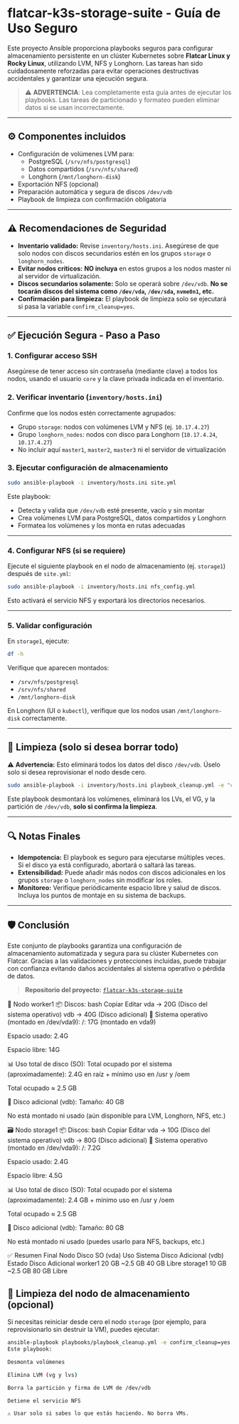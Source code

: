 # flatcar-k3s-storage-suite - Guía de Uso Seguro

Este proyecto Ansible proporciona playbooks seguros para configurar almacenamiento persistente en un clúster Kubernetes sobre **Flatcar Linux y Rocky Linux**, utilizando LVM, NFS y Longhorn. Las tareas han sido cuidadosamente reforzadas para evitar operaciones destructivas accidentales y garantizar una ejecución segura.

> ⚠️ **ADVERTENCIA**: Lea completamente esta guía antes de ejecutar los playbooks. Las tareas de particionado y formateo pueden eliminar datos si se usan incorrectamente.

---

## ⚙️ Componentes incluidos

- Configuración de volúmenes LVM para:
  - PostgreSQL (`/srv/nfs/postgresql`)
  - Datos compartidos (`/srv/nfs/shared`)
  - Longhorn (`/mnt/longhorn-disk`)
- Exportación NFS (opcional)
- Preparación automática y segura de discos `/dev/vdb`
- Playbook de limpieza con confirmación obligatoria

---

## ⚠️ Recomendaciones de Seguridad

- **Inventario validado:** Revise `inventory/hosts.ini`. Asegúrese de que solo nodos con discos secundarios estén en los grupos `storage` o `longhorn_nodes`.
- **Evitar nodos críticos:** **NO incluya** en estos grupos a los nodos master ni al servidor de virtualización.
- **Discos secundarios solamente:** Solo se operará sobre `/dev/vdb`. **No se tocarán discos del sistema como `/dev/vda`, `/dev/sda`, `nvme0n1`, etc.**
- **Confirmación para limpieza:** El playbook de limpieza solo se ejecutará si pasa la variable `confirm_cleanup=yes`.

---

## ✅ Ejecución Segura - Paso a Paso

### 1. Configurar acceso SSH
Asegúrese de tener acceso sin contraseña (mediante clave) a todos los nodos, usando el usuario `core` y la clave privada indicada en el inventario.

### 2. Verificar inventario (`inventory/hosts.ini`)
Confirme que los nodos estén correctamente agrupados:
- Grupo `storage`: nodos con volúmenes LVM y NFS (ej. `10.17.4.27`)
- Grupo `longhorn_nodes`: nodos con disco para Longhorn (`10.17.4.24`, `10.17.4.27`)
- No incluir aquí `master1`, `master2`, `master3` ni el servidor de virtualización

### 3. Ejecutar configuración de almacenamiento
```bash
sudo ansible-playbook -i inventory/hosts.ini site.yml
```

Este playbook:
- Detecta y valida que `/dev/vdb` esté presente, vacío y sin montar
- Crea volúmenes LVM para PostgreSQL, datos compartidos y Longhorn
- Formatea los volúmenes y los monta en rutas adecuadas

---

### 4. Configurar NFS (si se requiere)
Ejecute el siguiente playbook en el nodo de almacenamiento (ej. `storage1`) después de `site.yml`:
```bash
sudo ansible-playbook -i inventory/hosts.ini nfs_config.yml
```

Esto activará el servicio NFS y exportará los directorios necesarios.

---

### 5. Validar configuración
En `storage1`, ejecute:
```bash
df -h
```
Verifique que aparecen montados:
- `/srv/nfs/postgresql`
- `/srv/nfs/shared`
- `/mnt/longhorn-disk`

En Longhorn (UI o `kubectl`), verifique que los nodos usan `/mnt/longhorn-disk` correctamente.

---

## 🧹 Limpieza (solo si desea borrar todo)

⚠️ **Advertencia:** Esto eliminará todos los datos del disco `/dev/vdb`. Úselo solo si desea reprovisionar el nodo desde cero.

```bash
sudo ansible-playbook -i inventory/hosts.ini playbook_cleanup.yml -e "confirm_cleanup=yes"
```

Este playbook desmontará los volúmenes, eliminará los LVs, el VG, y la partición de `/dev/vdb`, **solo si confirma la limpieza**.

---

## 🔍 Notas Finales

- **Idempotencia:** El playbook es seguro para ejecutarse múltiples veces. Si el disco ya está configurado, abortará o saltará las tareas.
- **Extensibilidad:** Puede añadir más nodos con discos adicionales en los grupos `storage` o `longhorn_nodes` sin modificar los roles.
- **Monitoreo:** Verifique periódicamente espacio libre y salud de discos. Incluya los puntos de montaje en su sistema de backups.

---

## 🛡️ Conclusión

Este conjunto de playbooks garantiza una configuración de almacenamiento automatizada y segura para su clúster Kubernetes con Flatcar. Gracias a las validaciones y protecciones incluidas, puede trabajar con confianza evitando daños accidentales al sistema operativo o pérdida de datos.

> **Repositorio del proyecto:** [`flatcar-k3s-storage-suite`](https://github.com/tu_usuario/flatcar-k3s-storage-suite)


🔧 Nodo worker1
📦 Discos:
bash
Copiar
Editar
vda  -> 20G (Disco del sistema operativo)
vdb  -> 40G (Disco adicional)
📂 Sistema operativo (montado en /dev/vda9):
/: 17G (montado en vda9)

Espacio usado: 2.4G

Espacio libre: 14G

📊 Uso total de disco (SO):
Total ocupado por el sistema (aproximadamente): 2.4G en raíz + mínimo uso en /usr y /oem

Total ocupado ≈ 2.5 GB

💾 Disco adicional (vdb):
Tamaño: 40 GB

No está montado ni usado (aún disponible para LVM, Longhorn, NFS, etc.)

🗃️ Nodo storage1
📦 Discos:
bash
Copiar
Editar
vda  -> 10G (Disco del sistema operativo)
vdb  -> 80G (Disco adicional)
📂 Sistema operativo (montado en /dev/vda9):
/: 7.2G

Espacio usado: 2.4G

Espacio libre: 4.5G

📊 Uso total de disco (SO):
Total ocupado por el sistema (aproximadamente): 2.4 GB + mínimo uso en /usr y /oem

Total ocupado ≈ 2.5 GB

💾 Disco adicional (vdb):
Tamaño: 80 GB

No está montado ni usado (puedes usarlo para NFS, backups, etc.)

✅ Resumen Final
Nodo	Disco SO (vda)	Uso Sistema	Disco Adicional (vdb)	Estado Disco Adicional
worker1	20 GB	~2.5 GB	40 GB	Libre
storage1	10 GB	~2.5 GB	80 GB	Libre


## 🧹 Limpieza del nodo de almacenamiento (opcional)

Si necesitas reiniciar desde cero el nodo `storage` (por ejemplo, para reprovisionarlo sin destruir la VM), puedes ejecutar:

```bash
ansible-playbook playbooks/playbook_cleanup.yml -e confirm_cleanup=yes
Este playbook:

Desmonta volúmenes

Elimina LVM (vg y lvs)

Borra la partición y firma de LVM de /dev/vdb

Detiene el servicio NFS

⚠️ Usar solo si sabes lo que estás haciendo. No borra VMs.